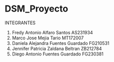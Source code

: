 # DSM_Proyecto

INTEGRANTES
1) Fredy Antonio Alfaro Santos AS231934
2) Marco Jose Mejia Tario MT172007
3) Daniela Alejandra Fuentes Guardado FG210531
4) Jennifer Patricia Zaldana Beltran ZB212784
5) Diego Antonio Fuentes Guardado FG230381
